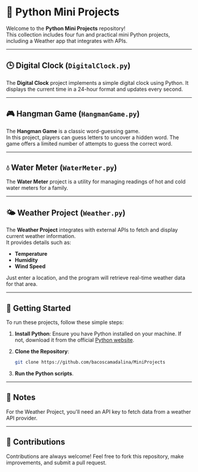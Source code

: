 # 🌟 Python Mini Projects

Welcome to the **Python Mini Projects** repository!  
This collection includes four fun and practical mini Python projects, including a Weather app that integrates with APIs.

---

## 🕒 Digital Clock (`DigitalClock.py`)

The **Digital Clock** project implements a simple digital clock using Python. 
It displays the current time in a 24-hour format and updates every second.

---

## 🎮 Hangman Game (`HangmanGame.py`)

The **Hangman Game** is a classic word-guessing game.  
In this project, players can guess letters to uncover a hidden word. The game offers a limited number of attempts to guess the correct word.

---

## 💧 Water Meter (`WaterMeter.py`)

The **Water Meter** project is a utility for managing readings of hot and cold water meters for a family.

---

## 🌤️ Weather Project (`Weather.py`)

The **Weather Project** integrates with external APIs to fetch and display current weather information.  
It provides details such as:
- **Temperature**
- **Humidity**
- **Wind Speed**

Just enter a location, and the program will retrieve real-time weather data for that area.

---

## 🚀 Getting Started

To run these projects, follow these simple steps:

1. **Install Python**: Ensure you have Python installed on your machine. If not, download it from the official [Python website](https://www.python.org/downloads/).
   
2. **Clone the Repository**:  
   ```bash
   git clone https://github.com/bacoscamadalina/MiniProjects

3. **Run the Python scripts**.

---

## 📌 Notes
For the Weather Project, you'll need an API key to fetch data from a weather API provider.

---

## 🤝 Contributions
Contributions are always welcome!
Feel free to fork this repository, make improvements, and submit a pull request.
